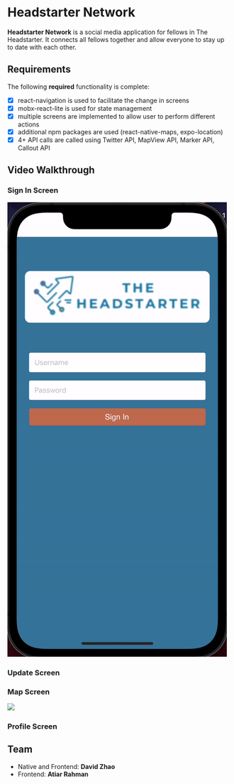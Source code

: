 # Headstarter Network

**Headstarter Network** is a social media application for fellows in The Headstarter. It connects all fellows together and allow everyone to stay up to date with each other.


## Requirements

The following **required** functionality is complete:

* [X] react-navigation is used to facilitate the change in screens
* [X] mobx-react-lite is used for state management
* [X] multiple screens are implemented to allow user to perform different actions
* [X] additional npm packages are used (react-native-maps, expo-location)
* [X] 4+ API calls are called using Twitter API, MapView API, Marker API, Callout API

## Video Walkthrough

### Sign In Screen
![](https://github.com/fellowship-hackathon-2021/team-B/blob/main/gifs/lockscreen.gif)

### Update Screen

### Map Screen
![](https://github.com/fellowship-hackathon-2021/team-B/blob/main/gifs/mapscreen.gif)

### Profile Screen

## Team

* Native and Frontend: **David Zhao**
* Frontend: **Atiar Rahman**
